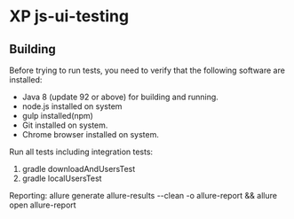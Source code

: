 
# XP js-ui-testing


## Building

Before trying to run tests, you need to verify that the following software are installed:

* Java 8 (update 92 or above) for building and running.
* node.js installed on system
* gulp installed(npm)
* Git installed on system.
* Chrome browser installed on system.

Run all tests including integration tests:
 1. gradle downloadAndUsersTest
 2. gradle localUsersTest

 Reporting:
 allure generate allure-results --clean -o allure-report && allure open allure-report

